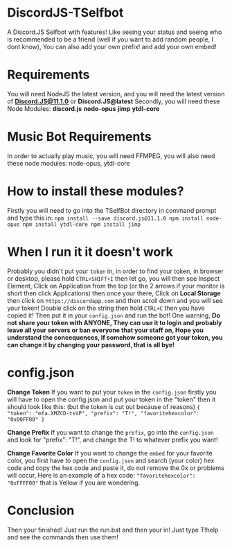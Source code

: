 # DiscordJS-TSelfbot
A Discord.JS Selfbot with features! Like seeing your status and seeing who is recommended to be a friend (well if you want to add random people, I dont know), You can also add your own prefix! and add your own embed!

# Requirements
You will need NodeJS the latest version, and you will need the latest version of **Discord.JS@11.1.0** or **Discord.JS@latest**
Secondly, you will need these Node Modules:
**discord.js**
**node-opus**
**jimp**
**ytdl-core**

# Music Bot Requirements
In order to actually play music, you will need FFMPEG, you will also need these node modules: node-opus, ytdl-core

# How to install these modules?
Firstly you will need to go into the TSelfBot directory in command prompt and type this in:
`
npm install --save discord.js@11.1.0
npm install node-opus
npm install ytdl-core
npm install jimp
`

# When I run it it doesn't work
Probably you didn't put your `token` in, in order to find your token, in browser or desktop, please hold `CTRL+SHIFT+I` then let go, you will then see Inspect Element, Click on Application from the top (or the 2 arrows if your monitor is short then click Applications) then once your there, Click on **Local Storage** then click on `https://discordapp.com` and then scroll down and you will see your token! Double click on the string then hold `CTRL+C` then you have copied it! Then put it in your `config.json` and run the bot! One warning, **Do not share your token with ANYONE, They can use it to login and probably leave all your servers or ban everyone that your staff on, Hope you understand the concequences, If somehow someone got your token, you can change it by changing your password, that is all bye!**

# config.json

**Change Token**
If you want to put your `token` in the `config.json` firstly you will have to open the config.json and put your token in the "token"
then it should look like this: (but the token is cut out because of reasons)
`
{
    "token": "mfa.XMZCD-tsVP",
    "prefix": "T!",
    "favoritehexcolor": "0x00FF00"
}
`

**Change Prefix**
If you want to change the `prefix`, go into the `config.json` and look for "prefix": "T!", and change the T! to whatever prefix you want!

**Change Favorite Color**
If you want to change the `embed` for your favorite color, you first have to open the `config.json` and search (your color) hex code and copy the hex code and paste it, do not remove the 0x or problems will occur, Here is an example of a hex code: 
`"favoritehexcolor": "0xFFFF00"` that is Yellow if you are wondering.


# Conclusion
Then your finished! Just run the run.bat and then your in! Just type T!help and see the commands then use them!
